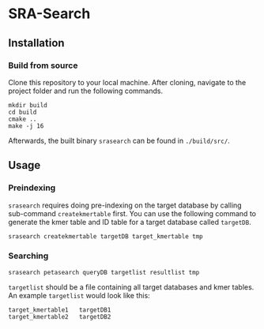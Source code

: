 # SRA-Search

## Installation

### Build from source

Clone this repository to your local machine. After cloning, navigate to the project folder and run the following commands.

```shell
mkdir build
cd build
cmake ..
make -j 16
```

Afterwards, the built binary `srasearch` can be found in `./build/src/`.

## Usage

### Preindexing

`srasearch` requires doing pre-indexing on the target database by calling sub-command 
`createkmertable` first. You can use the following command to generate the kmer table and ID table for a target 
database called `targetDB`.

```shell
srasearch createkmertable targetDB target_kmertable tmp
```

### Searching

```shell
srasearch petasearch queryDB targetlist resultlist tmp
```

`targetlist` should be a file containing all target databases and kmer tables. An example `targetlist` would look 
like this:

```text
target_kmertable1   targetDB1
target_kmertable2   targetDB2
```
